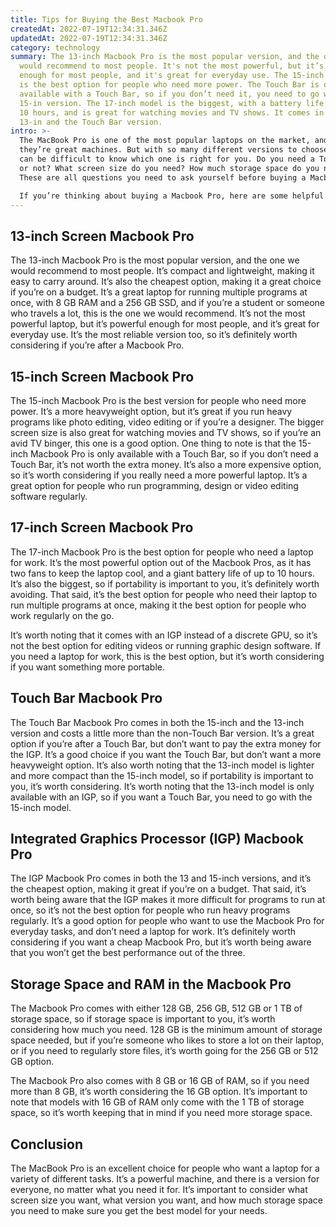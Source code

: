 ```yaml
---
title: Tips for Buying the Best Macbook Pro
createdAt: 2022-07-19T12:34:31.346Z
updatedAt: 2022-07-19T12:34:31.346Z
category: technology
summary: The 13-inch Macbook Pro is the most popular version, and the one we
  would recommend to most people. It's not the most powerful, but it’s powerful
  enough for most people, and it's great for everyday use. The 15-inch version
  is the best option for people who need more power. The Touch Bar is only
  available with a Touch Bar, so if you don’t need it, you need to go with the
  15-in version. The 17-inch model is the biggest, with a battery life of up to
  10 hours, and is great for watching movies and TV shows. It comes in both the
  13-in and the Touch Bar version.
intro: >-
  The MacBook Pro is one of the most popular laptops on the market, and
  they’re great machines. But with so many different versions to choose from, it
  can be difficult to know which one is right for you. Do you need a Touch Bar
  or not? What screen size do you need? How much storage space do you need?
  These are all questions you need to ask yourself before buying a Macbook Pro. 

  If you’re thinking about buying a Macbook Pro, here are some helpful tips to make sure you get the best model for your needs. The Macbook Pro comes in 13-inch, 15-inch and 17-inch screens, so that’s the first thing to consider when buying one. You also want to decide whether you need an integrated GPU (not all models have them) and how much storage space you want.
---
```


## 13-inch Screen Macbook Pro

The 13-inch Macbook Pro is the most popular version, and the one we would recommend to most people. It’s compact and lightweight, making it easy to carry around. It’s also the cheapest option, making it a great choice if you’re on a budget. It’s a great laptop for running multiple programs at once, with 8 GB RAM and a 256 GB SSD, and if you’re a student or someone who travels a lot, this is the one we would recommend. It’s not the most powerful laptop, but it’s powerful enough for most people, and it’s great for everyday use. It’s the most reliable version too, so it’s definitely worth considering if you’re after a Macbook Pro.

## 15-inch Screen Macbook Pro

The 15-inch Macbook Pro is the best version for people who need more power. It’s a more heavyweight option, but it’s great if you run heavy programs like photo editing, video editing or if you’re a designer. The bigger screen size is also great for watching movies and TV shows, so if you’re an avid TV binger, this one is a good option. One thing to note is that the 15-inch Macbook Pro is only available with a Touch Bar, so if you don’t need a Touch Bar, it’s not worth the extra money. It’s also a more expensive option, so it’s worth considering if you really need a more powerful laptop. It’s a great option for people who run programming, design or video editing software regularly.

## 17-inch Screen Macbook Pro

The 17-inch Macbook Pro is the best option for people who need a laptop for work. It’s the most powerful option out of the Macbook Pros, as it has two fans to keep the laptop cool, and a giant battery life of up to 10 hours. It’s also the biggest, so if portability is important to you, it’s definitely worth avoiding. That said, it’s the best option for people who need their laptop to run multiple programs at once, making it the best option for people who work regularly on the go.

It’s worth noting that it comes with an IGP instead of a discrete GPU, so it’s not the best option for editing videos or running graphic design software. If you need a laptop for work, this is the best option, but it’s worth considering if you want something more portable.

## Touch Bar Macbook Pro

The Touch Bar Macbook Pro comes in both the 15-inch and the 13-inch version and costs a little more than the non-Touch Bar version. It’s a great option if you’re after a Touch Bar, but don’t want to pay the extra money for the IGP. It’s a good choice if you want the Touch Bar, but don’t want a more heavyweight option. It’s also worth noting that the 13-inch model is lighter and more compact than the 15-inch model, so if portability is important to you, it’s worth considering. It’s worth noting that the 13-inch model is only available with an IGP, so if you want a Touch Bar, you need to go with the 15-inch model.

## Integrated Graphics Processor (IGP) Macbook Pro

The IGP Macbook Pro comes in both the 13 and 15-inch versions, and it’s the cheapest option, making it great if you’re on a budget. That said, it’s worth being aware that the IGP makes it more difficult for programs to run at once, so it’s not the best option for people who run heavy programs regularly. It’s a good option for people who want to use the Macbook Pro for everyday tasks, and don’t need a laptop for work. It’s definitely worth considering if you want a cheap Macbook Pro, but it’s worth being aware that you won’t get the best performance out of the three.

## Storage Space and RAM in the Macbook Pro

The Macbook Pro comes with either 128 GB, 256 GB, 512 GB or 1 TB of storage space, so if storage space is important to you, it’s worth considering how much you need. 128 GB is the minimum amount of storage space needed, but if you’re someone who likes to store a lot on their laptop, or if you need to regularly store files, it’s worth going for the 256 GB or 512 GB option.

The Macbook Pro also comes with 8 GB or 16 GB of RAM, so if you need more than 8 GB, it’s worth considering the 16 GB option. It’s important to note that models with 16 GB of RAM only come with the 1 TB of storage space, so it’s worth keeping that in mind if you need more storage space.

## Conclusion

The MacBook Pro is an excellent choice for people who want a laptop for a variety of different tasks. It’s a powerful machine, and there is a version for everyone, no matter what you need it for. It’s important to consider what screen size you want, what version you want, and how much storage space you need to make sure you get the best model for your needs.
